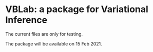 # VBLab: a package for Variational Inference

The current files are only for testing.

The package will be available on 15 Feb 2021.
